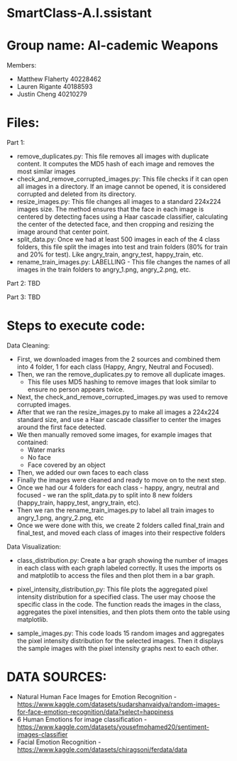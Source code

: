 # SmartClass-A.I.ssistant  



# Group name:  AI-cademic Weapons


Members:  
- Matthew Flaherty 40228462
- Lauren Rigante 40188593
- Justin Cheng 40210279


# Files:  
Part 1:
- remove_duplicates.py: This file removes all images with duplicate content. It computes the MD5 hash of each image and removes the most similar images
- check_and_remove_corrupted_images.py: This file checks if it can open all images in a directory. If an image cannot be opened, it is considered corrupted and deleted from its directory.
- resize_images.py: This file changes all images to a standard 224x224 images size. The method ensures that the face in each image is centered by detecting faces using a Haar cascade classifier, calculating the center of the detected face, and then cropping and resizing the image around that center point.
- split_data.py: Once we had at least 500 images in each of the 4 class folders, this file split the images into test and train folders (80% for train and 20% for test). Like angry_train, angry_test, happy_train, etc.
- rename_train_images.py: LABELLING - This file changes the names of all images in the train folders to angry_1.png, angry_2.png, etc.

Part 2:  TBD

Part 3:  TBD



# Steps to execute code:  
Data Cleaning: 
- First, we downloaded images from the 2 sources and combined them into 4 folder, 1 for each class (Happy, Angry, Neutral and Focused).
- Then, we ran the remove_duplicates.py to remove all duplicate images.
  - This file uses MD5 hashing to remove images that look similar to ensure no person appears twice.
- Next, the check_and_remove_corrupted_images.py was used to remove corrupted images.
- After that we ran the resize_images.py to make all images a 224x224 standard size, and use a Haar cascade classifier to center the images around the first face detected.
- We then manually removed some images, for example images that contained:
  - Water marks
  - No face
  - Face covered by an object
- Then, we added our own faces to each class
-  Finally the images were cleaned and ready to move on to the next step.
-  Once we had our 4 folders for each class - happy, angry, neutral and focused - we ran the split_data.py to split into 8 new folders (happy_train, happy_test, angry_train, etc).
-  Then we ran the rename_train_images.py to label all train images to angry_1.png, angry_2.png, etc
-  Once we were done with this, we create 2 folders called final_train and final_test, and moved each class of images into their respective folders

Data Visualization: 

- class_distribution.py: Create a bar graph showing the number of images in each class with each graph labeled correctly. It uses the imports os and matplotlib to access the files and then plot them in a bar graph. 

- pixel_intensity_distribution,py: This file plots the aggregated pixel intensity distribution for a specified class. The user may choose the specific class in the code. The function reads the images in the class, aggregates the pixel intensities, and then plots them onto the table using matplotlib.

- sample_images.py: This code loads 15 random images and aggregates the pixel intensity distribution for the selected images. Then it displays the sample images with the pixel intensity graphs next to each other.




# DATA SOURCES:
- Natural Human Face Images for Emotion Recognition - https://www.kaggle.com/datasets/sudarshanvaidya/random-images-for-face-emotion-recognition/data?select=happiness
- 6 Human Emotions for image classification - https://www.kaggle.com/datasets/yousefmohamed20/sentiment-images-classifier
- Facial Emotion Recognition - https://www.kaggle.com/datasets/chiragsoni/ferdata/data
